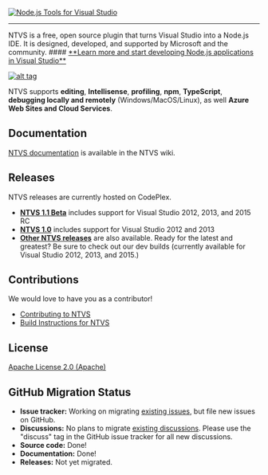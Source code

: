 <a href="http://aka.ms/explorentvs" target="_blank">![Node.js Tools for Visual Studio](https://download-codeplex.sec.s-msft.com/Download?ProjectName=nodejstools&DownloadId=761175&Build=20959)</a>
<hr>
NTVS is a free, open source plugin that turns Visual Studio into a Node.js IDE. It is designed, developed, and supported by Microsoft and the community.
#### <a href="http://aka.ms/explorentvs" target="_blank">**Learn more and start developing Node.js applications in Visual Studio**</a>

<a href="https://www.youtube.com/watch?v=W_1_UqUDx2s" target="_blank">![alt tag](http://i.imgur.com/cXM8wkr.png)</a>

NTVS supports **editing**, **Intellisense**, **profiling**, **npm**, **TypeScript**, **debugging locally and remotely** (Windows/MacOS/Linux), as well **Azure Web Sites and Cloud Services**.

## Documentation
[NTVS documentation](https://github.com/Microsoft/nodejstools/wiki) is available in the NTVS wiki.

## Releases
NTVS releases are currently hosted on CodePlex.
* **[NTVS 1.1 Beta](https://nodejstools.codeplex.com/releases/view/614706)** includes support for Visual Studio 2012, 2013, and 2015 RC
* **[NTVS 1.0](https://nodejstools.codeplex.com/releases/view/612573)** includes support for Visual Studio 2012 and 2013
* **[Other NTVS releases](https://nodejstools.codeplex.com/releases)** are also available. Ready for the latest and greatest? Be sure to check out our dev builds (currently available for Visual Studio 2012, 2013, and 2015.)

## Contributions
We would love to have you as a contributor!
* [Contributing to NTVS](https://github.com/Microsoft/nodejstools/wiki/Contributing)
* [Build Instructions for NTVS](https://github.com/Microsoft/nodejstools/wiki/Build-Instructions)

## License
[Apache License 2.0 (Apache)](https://github.com/Microsoft/nodejstools/blob/master/LICENSE)

## GitHub Migration Status
* **Issue tracker:** Working on migrating [existing issues](https://nodejstools.codeplex.com/workitem/list/basic), but file new issues on GitHub.
* **Discussions:** No plans to migrate [existing discussions](https://nodejstools.codeplex.com/discussions). Please use the "discuss" tag in the GitHub issue tracker for all new discussions.  
* **Source code:** Done!
* **Documentation:** Done!
* **Releases:** Not yet migrated.

